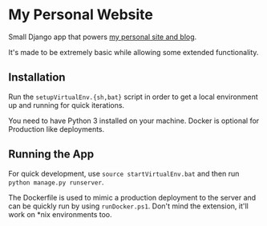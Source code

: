 # My Personal Website

Small Django app that powers [my personal site and blog](javierfajardo.com).

It's made to be extremely basic while allowing some extended functionality.

## Installation

Run the `setupVirtualEnv.{sh,bat}` script in order to get a local environment up and running for quick iterations.

You need to have Python 3 installed on your machine. Docker is optional for Production like deployments.

## Running the App

For quick development, use `source startVirtualEnv.bat` and then run `python manage.py runserver`.

The Dockerfile is used to mimic a production deployment to the server and can be quickly run by using `runDocker.ps1`. Don't mind the extension, it'll work on *nix environments too.
